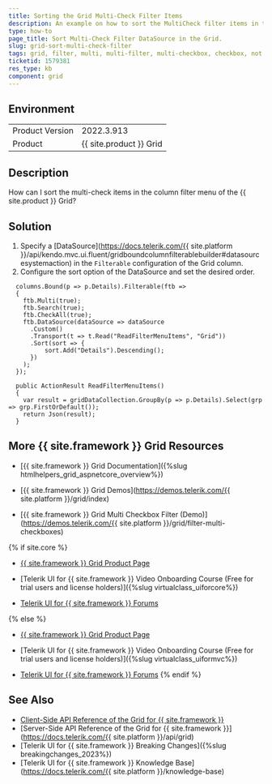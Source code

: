 ```yaml
---
title: Sorting the Grid Multi-Check Filter Items
description: An example on how to sort the MultiCheck filter items in the {{ site.product }} Grid.
type: how-to
page_title: Sort Multi-Check Filter DataSource in the Grid.
slug: grid-sort-multi-check-filter
tags: grid, filter, multi, multi-filter, multi-checkbox, checkbox, not sorted
ticketid: 1579381
res_type: kb
component: grid
---
```


## Environment

<table>
 <tr>
  <td>Product Version</td>
  <td>2022.3.913</td>
 </tr>
 <tr>
  <td>Product</td>
  <td>{{ site.product }} Grid</td>
 </tr>
</table>

## Description

How can I sort the multi-check items in the column filter menu of the {{ site.product }} Grid?

## Solution

1. Specify a [DataSource](https://docs.telerik.com/{{ site.platform }}/api/kendo.mvc.ui.fluent/gridboundcolumnfilterablebuilder#datasourcesystemaction) in the `Filterable` configuration of the Grid column.
1. Configure the sort option of the DataSource and set the desired order.

```HtmlHelper
  columns.Bound(p => p.Details).Filterable(ftb =>
  {
    ftb.Multi(true);
    ftb.Search(true);
    ftb.CheckAll(true);
    ftb.DataSource(dataSource => dataSource
      .Custom()
      .Transport(t => t.Read("ReadFilterMenuItems", "Grid"))
      .Sort(sort => {
          sort.Add("Details").Descending();
      })
    );
  });
```
```GridController
  public ActionResult ReadFilterMenuItems()
  {
    var result = gridDataCollection.GroupBy(p => p.Details).Select(grp => grp.FirstOrDefault());
    return Json(result);
  }

```

## More {{ site.framework }} Grid Resources

* [{{ site.framework }} Grid Documentation]({%slug htmlhelpers_grid_aspnetcore_overview%})

* [{{ site.framework }} Grid Demos](https://demos.telerik.com/{{ site.platform }}/grid/index)

* [{{ site.framework }} Grid Multi Checkbox Filter (Demo)](https://demos.telerik.com/{{ site.platform }}/grid/filter-multi-checkboxes)


{% if site.core %}
* [{{ site.framework }} Grid Product Page](https://www.telerik.com/aspnet-core-ui/grid)

* [Telerik UI for {{ site.framework }} Video Onboarding Course (Free for trial users and license holders)]({%slug virtualclass_uiforcore%})

* [Telerik UI for {{ site.framework }} Forums](https://www.telerik.com/forums/aspnet-core-ui)

{% else %}
* [{{ site.framework }} Grid Product Page](https://www.telerik.com/aspnet-mvc/grid)

* [Telerik UI for {{ site.framework }} Video Onboarding Course (Free for trial users and license holders)]({%slug virtualclass_uiformvc%})

* [Telerik UI for {{ site.framework }} Forums](https://www.telerik.com/forums/aspnet-mvc)
{% endif %}

## See Also

* [Client-Side API Reference of the Grid for {{ site.framework }}](https://docs.telerik.com/kendo-ui/api/javascript/ui/grid)
* [Server-Side API Reference of the Grid for {{ site.framework }}](https://docs.telerik.com/{{ site.platform }}/api/grid)
* [Telerik UI for {{ site.framework }} Breaking Changes]({%slug breakingchanges_2023%})
* [Telerik UI for {{ site.framework }} Knowledge Base](https://docs.telerik.com/{{ site.platform }}/knowledge-base)

